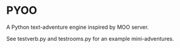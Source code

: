 PYOO
=====

A Python text-adventure engine inspired by MOO server.

See testverb.py and testrooms.py for an example mini-adventures.
